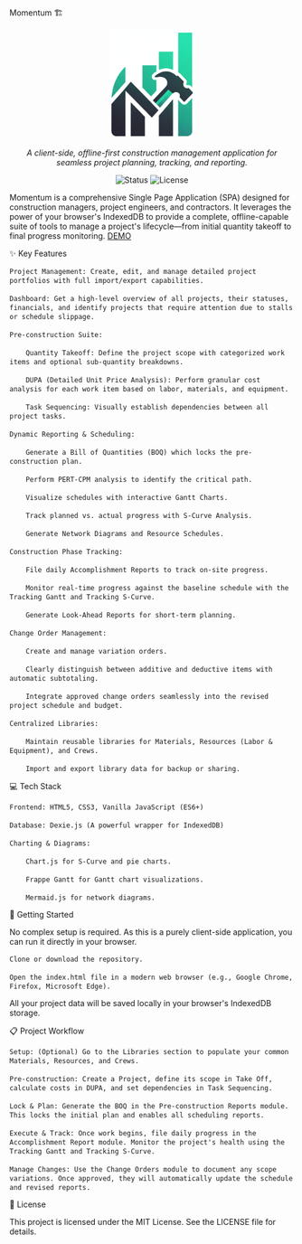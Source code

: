 Momentum 🏗️

<p align="center">
<img src="Images/Logo.png" alt="Momentum Logo" width="150">
</p>

<p align="center">
<em>A client-side, offline-first construction management application for seamless project planning, tracking, and reporting.</em>
</p>

<p align="center">
<img src="https://img.shields.io/badge/status-active-brightgreen" alt="Status">
<img src="https://img.shields.io/badge/license-MIT-blue" alt="License">
</p>

Momentum is a comprehensive Single Page Application (SPA) designed for construction managers, project engineers, and contractors. It leverages the power of your browser's IndexedDB to provide a complete, offline-capable suite of tools to manage a project's lifecycle—from initial quantity takeoff to final progress monitoring. <a href = "https://surprised-potato.github.io/Momentum-Site/"> DEMO </a>

✨ Key Features

    Project Management: Create, edit, and manage detailed project portfolios with full import/export capabilities.

    Dashboard: Get a high-level overview of all projects, their statuses, financials, and identify projects that require attention due to stalls or schedule slippage.

    Pre-construction Suite:

        Quantity Takeoff: Define the project scope with categorized work items and optional sub-quantity breakdowns.

        DUPA (Detailed Unit Price Analysis): Perform granular cost analysis for each work item based on labor, materials, and equipment.

        Task Sequencing: Visually establish dependencies between all project tasks.

    Dynamic Reporting & Scheduling:

        Generate a Bill of Quantities (BOQ) which locks the pre-construction plan.

        Perform PERT-CPM analysis to identify the critical path.

        Visualize schedules with interactive Gantt Charts.

        Track planned vs. actual progress with S-Curve Analysis.

        Generate Network Diagrams and Resource Schedules.

    Construction Phase Tracking:

        File daily Accomplishment Reports to track on-site progress.

        Monitor real-time progress against the baseline schedule with the Tracking Gantt and Tracking S-Curve.

        Generate Look-Ahead Reports for short-term planning.

    Change Order Management:

        Create and manage variation orders.

        Clearly distinguish between additive and deductive items with automatic subtotaling.

        Integrate approved change orders seamlessly into the revised project schedule and budget.

    Centralized Libraries:

        Maintain reusable libraries for Materials, Resources (Labor & Equipment), and Crews.

        Import and export library data for backup or sharing.

💻 Tech Stack

    Frontend: HTML5, CSS3, Vanilla JavaScript (ES6+)

    Database: Dexie.js (A powerful wrapper for IndexedDB)

    Charting & Diagrams:

        Chart.js for S-Curve and pie charts.

        Frappe Gantt for Gantt chart visualizations.

        Mermaid.js for network diagrams.

🚀 Getting Started

No complex setup is required. As this is a purely client-side application, you can run it directly in your browser.

    Clone or download the repository.

    Open the index.html file in a modern web browser (e.g., Google Chrome, Firefox, Microsoft Edge).

All your project data will be saved locally in your browser's IndexedDB storage.

📋 Project Workflow

    Setup: (Optional) Go to the Libraries section to populate your common Materials, Resources, and Crews.

    Pre-construction: Create a Project, define its scope in Take Off, calculate costs in DUPA, and set dependencies in Task Sequencing.

    Lock & Plan: Generate the BOQ in the Pre-construction Reports module. This locks the initial plan and enables all scheduling reports.

    Execute & Track: Once work begins, file daily progress in the Accomplishment Report module. Monitor the project's health using the Tracking Gantt and Tracking S-Curve.

    Manage Changes: Use the Change Orders module to document any scope variations. Once approved, they will automatically update the schedule and revised reports.

📜 License

This project is licensed under the MIT License. See the LICENSE file for details.
